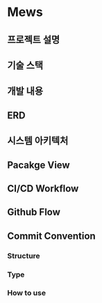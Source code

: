 # Mews

## 프로젝트 설명


## 기술 스택


## 개발 내용


## ERD


## 시스템 아키텍처


## Pacakge View



## CI/CD Workflow



## Github Flow


## Commit Convention



### Structure


### Type


### How to use
